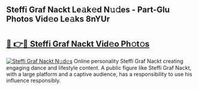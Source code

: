 ## Steffi Graf Nackt Le𝚊k𝚎d N𝚞𝚍es - Part-Glu Photos Vid𝚎o Le𝚊ks 8nYUr

# <h2><a href="http://fbaw6w7.evod.top/?m=Steffi+Graf+Nackt">🔗 👉🔴 Steffi Graf Nackt Vid𝚎o Ph𝚘t𝚘s</a></h2>

[![Steffi Graf Nackt N𝚞d𝚎s](https://i.imgur.com/8V9OHl7.gif)](http://fbaw6w7.evod.top/?m=Steffi+Graf+Nackt)
Online personality Steffi Graf Nackt creating engaging dance and lifestyle content. A public figure like Steffi Graf Nackt, with a large platform and a captive audience, has a responsibility to use his influence responsibly. 
